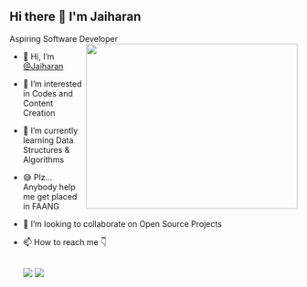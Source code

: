 ## Hi there 👋 I'm Jaiharan

Aspiring Software Developer
<img align="right" width="370" height="290" src="https://github.com/Jaiharan/Jaiharan/assets/136414923/1ae0d703-b059-4a2e-91b3-35e98a81b18b">
- 👋 Hi, I’m [@Jaiharan](https://jaiharan.github.io/)
- 👀 I’m interested in Codes and Content Creation
- 🌱 I’m currently learning Data Structures & Algorithms
- 😅 Plz... Anybody help me get placed in FAANG
- 💞️ I’m looking to collaborate on Open Source Projects
- 📫 How to reach me 👇

  <br /> [<img src="https://img.shields.io/badge/Twitter-1DA1F2?style=for-the-badge&logo=twitter&logoColor=white" />](https://twitter.com/Jaiharan_725) [<img src="https://img.shields.io/badge/LinkedIn-0077B5?style=for-the-badge&logo=linkedin&logoColor=white" />](https://www.linkedin.com/in/jaiharan-s/)


<!---
Jaiharan/Jaiharan is a ✨ special ✨ repository because its `README.md` (this file) appears on your GitHub profile.
You can click the Preview link to take a look at your changes.
--->
